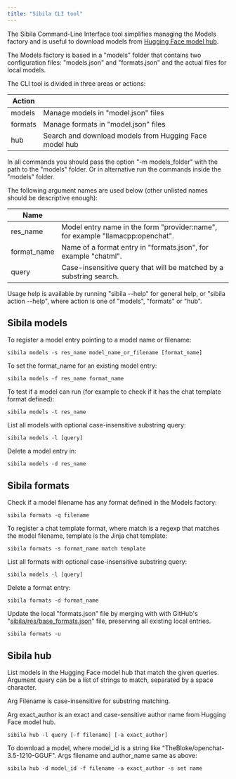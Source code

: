 ```yaml
---
title: "Sibila CLI tool"
---
```



The Sibila Command-Line Interface tool simplifies managing the Models factory and is useful to download models from [Hugging Face model hub](https://www.huggingface.co).

The Models factory is based in a "models" folder that contains two configuration files: "models.json" and "formats.json" and the actual files for local models.

The CLI tool is divided in three areas or actions:

| Action | |
|--------|------------|
| models | Manage models in "model.json" files |
| formats | Manage formats in "model.json" files |
| hub | Search and download models from Hugging Face model hub |


In all commands you should pass the option "-m models_folder" with the path to the "models" folder. Or in alternative run the commands inside the "models" folder.

The following argument names are used below (other unlisted names should be descriptive enough):

| Name     | |
|----------|--|
| res_name | Model entry name in the form "provider:name", for example "llamacpp:openchat". |
| format_name | Name of a format entry in "formats.json", for example "chatml". |
| query | Case-insensitive query that will be matched by a substring search. |


Usage help is available by running "sibila --help" for general help, or "sibila action --help", where action is one of "models", "formats" or "hub".



## Sibila models

To register a model entry pointing to a model name or filename:

```
sibila models -s res_name model_name_or_filename [format_name]
```


To set the format_name for an existing model entry:

```
sibila models -f res_name format_name
```

To test if a model can run (for example to check if it has the chat template format defined):

```
sibila models -t res_name
```


List all models with optional case-insensitive substring query:

```
sibila models -l [query]
```


Delete a model entry in:

```
sibila models -d res_name
```




## Sibila formats

Check if a model filename has any format defined in the Models factory:

```
sibila formats -q filename
```

To register a chat template format, where match is a regexp that matches the model filename, template is the Jinja chat template:

```
sibila formats -s format_name match template
```


List all formats with optional case-insensitive substring query:

```
sibila models -l [query]
```



Delete a format entry:

```
sibila formats -d format_name
```


Update the local "formats.json" file by merging with with GitHub's "[sibila/res/base_formats.json](https://github.com/jndiogo/sibila/blob/main/sibila/res/base_formats.json)" file, preserving all existing local entries.

```
sibila formats -u
```




## Sibila hub


List models in the Hugging Face model hub that match the given queries. Argument query can be a list of strings to match, separated by a space character.

Arg Filename is case-insensitive for substring matching.

Arg exact_author is an exact and case-sensitive author name from Hugging Face model hub.

```
sibila hub -l query [-f filename] [-a exact_author]
```

To download a model, where model_id is a string like "TheBloke/openchat-3.5-1210-GGUF". Args filename and author_name same as above:

```
sibila hub -d model_id -f filename -a exact_author -s set name
```







